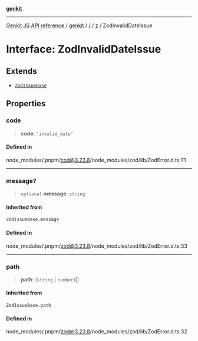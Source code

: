 [**genkit**](../../../README.md)

***

[Genkit JS API reference](../../../../README.md) / [genkit](../../../README.md) / [/](../../../README.md) / [z](../README.md) / ZodInvalidDateIssue

# Interface: ZodInvalidDateIssue

## Extends

- [`ZodIssueBase`](../type-aliases/ZodIssueBase.md)

## Properties

### code

> **code**: `"invalid_date"`

#### Defined in

node\_modules/.pnpm/zod@3.23.8/node\_modules/zod/lib/ZodError.d.ts:71

***

### message?

> `optional` **message**: `string`

#### Inherited from

`ZodIssueBase.message`

#### Defined in

node\_modules/.pnpm/zod@3.23.8/node\_modules/zod/lib/ZodError.d.ts:33

***

### path

> **path**: (`string` \| `number`)[]

#### Inherited from

`ZodIssueBase.path`

#### Defined in

node\_modules/.pnpm/zod@3.23.8/node\_modules/zod/lib/ZodError.d.ts:32
